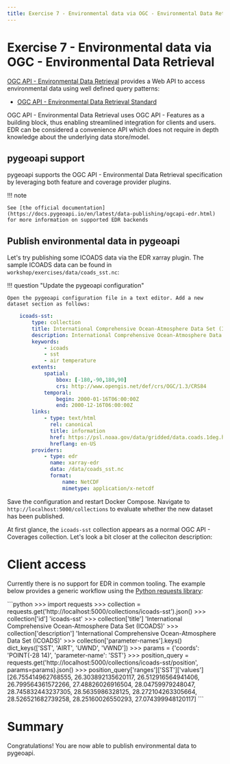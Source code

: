 ```yaml
---
title: Exercise 7 - Environmental data via OGC - Environmental Data Retrieval
---
```


# Exercise 7 - Environmental data via OGC - Environmental Data Retrieval

[OGC API - Environmental Data Retrieval](https://ogcapi.ogc.org/edr) provides a Web API to access
environmental data using well defined query patterns:

* [OGC API - Environmental Data Retrieval Standard](https://docs.ogc.org/is/19-086r4/19-086r4.html)

OGC API - Environmental Data Retrieval uses OGC API - Features as a building block, thus enabling
streamlined integration for clients and users.  EDR can be considered a convenience API which does
not require in depth knowledge about the underlying data store/model.

## pygeoapi support

pygeoapi supports the OGC API - Environmental Data Retrieval specification by leveraging both feature
and coverage provider plugins.

!!! note

    See [the official documentation](https://docs.pygeoapi.io/en/latest/data-publishing/ogcapi-edr.html) for more information on supported EDR backends


## Publish environmental data in pygeoapi

Let's try publishing some ICOADS data via the EDR xarray plugin. The sample ICOADS data can be found in `workshop/exercises/data/coads_sst.nc`:


!!! question "Update the pygeoapi configuration"

    Open the pygeoapi configuration file in a text editor. Add a new dataset section as follows:

``` {.yaml linenums="1"}
    icoads-sst:
        type: collection
        title: International Comprehensive Ocean-Atmosphere Data Set (ICOADS)
        description: International Comprehensive Ocean-Atmosphere Data Set (ICOADS)
        keywords:
            - icoads
            - sst
            - air temperature
        extents:
            spatial:
                bbox: [-180,-90,180,90]
                crs: http://www.opengis.net/def/crs/OGC/1.3/CRS84
            temporal:
                begin: 2000-01-16T06:00:00Z
                end: 2000-12-16T06:00:00Z
        links:
            - type: text/html
              rel: canonical
              title: information
              href: https://psl.noaa.gov/data/gridded/data.coads.1deg.html
              hreflang: en-US
        providers:
            - type: edr
              name: xarray-edr
              data: /data/coads_sst.nc
              format:
                  name: NetCDF
                  mimetype: application/x-netcdf
```

Save the configuration and restart Docker Compose. Navigate to `http://localhost:5000/collections` to evaluate whether the new dataset has been published.

At first glance, the `icoads-sst` collection appears as a normal OGC API - Coverages collection. Let's look a bit closer at the colleciton description:

# Client access

Currently there is no support for EDR in common tooling. The example below provides a generic workflow using the [Python requests library](https://requests.readthedocs.io):

<div class="termy">
```python
>>> import requests
>>> collection = requests.get('http://localhost:5000/collections/icoads-sst').json()
>>> collection['id']
'icoads-sst'
>>> collection['title']
'International Comprehensive Ocean-Atmosphere Data Set (ICOADS)'
>>> collection['description']
'International Comprehensive Ocean-Atmosphere Data Set (ICOADS)'
>>> collection['parameter-names'].keys()
dict_keys(['SST', 'AIRT', 'UWND', 'VWND'])
>>> params = {'coords': 'POINT(-28 14)', 'parameter-name': 'SST'}
>>> position_query = requests.get('http://localhost:5000/collections/icoads-sst/position', params=params).json()
>>> position_query['ranges']['SST']['values']
[26.755414962768555, 26.303892135620117, 26.512916564941406, 26.799564361572266, 27.48826026916504, 28.04759979248047, 28.745832443237305, 28.5635986328125, 28.272104263305664, 28.526521682739258, 28.25160026550293, 27.074399948120117]
```
</div>

# Summary

Congratulations!  You are now able to publish environmental data to pygeoapi.
